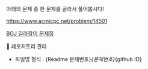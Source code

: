 아래의 문제 중 한 문제를 골라서 풀어봅시다!

https://www.acmicpc.net/problem/14501

[BOJ 길라잡이 문제집](https://www.acmicpc.net/workbook/view/2418)

📘 레포지토리 관리
- 파일명 형식 : {Readme 문제번호}_{문제번호}_{github ID}
